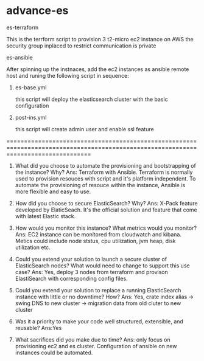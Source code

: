 # advance-es

es-terraform 

This is the terrform script to provision 3 t2-micro ec2 instance on AWS the security group inplaced to restrict communication is private

es-ansible

After spinning up the instnaces, add the ec2 instances as ansible remote host and runing the following script in sequence:

1) es-base.yml 

   this script will deploy the elasticsearch cluster with the basic configuration 

2) post-ins.yml

   this script will create admin user and enable ssl feature 



====================================================================================================================================



1. What did you choose to automate the provisioning and bootstrapping of the instance? Why?
   Ans: Terraform with Ansible. Terraform is normally used to provision resouces with script and it's platform independent. To automate 
        the provisioning of resouce within the instance, Ansible is more flexible and easy to use.
        
2. How did you choose to secure ElasticSearch? Why?
   Ans: X-Pack feature developed by ElaticSeach. It's the official solution and feature that come with latest Elastic stack.
   
3. How would you monitor this instance? What metrics would you monitor?
   Ans: EC2 instance can be monitored from cloudwatch and kibana. Metics could include node ststus, cpu utilization, jvm heap, disk             utilization etc.  
   
4. Could you extend your solution to launch a secure cluster of ElasticSearch nodes? What
would need to change to support this use case?
   Ans: Yes, deploy 3 nodes from terraform and provison ElastiSearch with corresponding config files.
   
5. Could you extend your solution to replace a running ElasticSearch instance with little or no
downtime? How?
   Ans: Yes, crate index alias -> swing DNS to new cluster -> migration data from old cluter to new cluster
   
6. Was it a priority to make your code well structured, extensible, and reusable?
   Ans:Yes

7. What sacrifices did you make due to time?
   Ans: only focus on provisioning ec2 and es cluster. Configuration of ansible on new instances could be automated.
